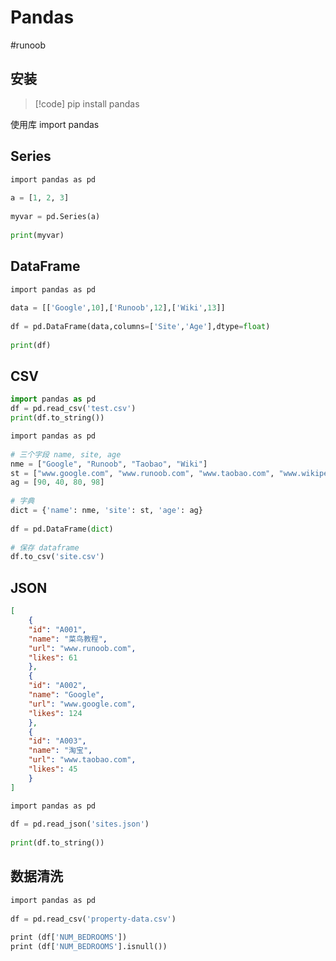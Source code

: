 # Pandas
#runoob 

## 安装

>[!code]
>pip install pandas

使用库
import pandas

## Series

```python
import pandas as pd  
  
a = [1, 2, 3]  
  
myvar = pd.Series(a)  
  
print(myvar)
```

## DataFrame

```python
import pandas as pd  
  
data = [['Google',10],['Runoob',12],['Wiki',13]]  
  
df = pd.DataFrame(data,columns=['Site','Age'],dtype=float)  
  
print(df)
```

## CSV

```python
import pandas as pd
df = pd.read_csv('test.csv')
print(df.to_string())
```

```python
import pandas as pd  
     
# 三个字段 name, site, age  
nme = ["Google", "Runoob", "Taobao", "Wiki"]  
st = ["www.google.com", "www.runoob.com", "www.taobao.com", "www.wikipedia.org"]  
ag = [90, 40, 80, 98]  
     
# 字典  
dict = {'name': nme, 'site': st, 'age': ag}  
       
df = pd.DataFrame(dict)  
   
# 保存 dataframe  
df.to_csv('site.csv')
```

## JSON
```JSON
[ 
	{ 
	"id": "A001", 
	"name": "菜鸟教程", 
	"url": "www.runoob.com", 
	"likes": 61 
	}, 
	{ 
	"id": "A002", 
	"name": "Google", 
	"url": "www.google.com", 
	"likes": 124 
	}, 
	{ 
	"id": "A003", 
	"name": "淘宝", 
	"url": "www.taobao.com", 
	"likes": 45 
	} 
]
```

```python
import pandas as pd  
  
df = pd.read_json('sites.json')  
     
print(df.to_string())
```

## 数据清洗

```python
import pandas as pd  
  
df = pd.read_csv('property-data.csv')  
  
print (df['NUM_BEDROOMS'])  
print (df['NUM_BEDROOMS'].isnull())
```
